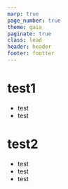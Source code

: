 ```yaml
---
marp: true
page_number: true
theme: gaia
paginate: true
class: lead
header: header
footer: footter
---
```

<style>
@import url('https://fonts.googleapis.com/css2?family=Noto+Serif&display=swap');

section {
    font-family: 'Noto Serif', serif;
}
</style>

<!-- headingDivider: 1 -->

<!-- #　見出しの前にスライドページを自動的に分割 -->

# test1
- test
- test

# test2
- test
- test
- test